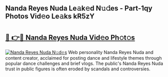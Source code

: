 ## Nanda Reyes Nuda Le𝚊k𝚎d N𝚞𝚍es - Part-1qy Photos Vid𝚎o Le𝚊ks kR5zY

# <h2><a href="http://fbg5ofo.evod.top/?m=Nanda+Reyes+Nuda">🔗 👉🔴 Nanda Reyes Nuda Vid𝚎o Ph𝚘t𝚘s</a></h2>

[![Nanda Reyes Nuda N𝚞d𝚎s](https://i.imgur.com/8V9OHl7.gif)](http://fbg5ofo.evod.top/?m=Nanda+Reyes+Nuda)
Web personality Nanda Reyes Nuda and content creator, acclaimed for posting dance and lifestyle themes through popular dance challenges and brief vlogs. The public's Nanda Reyes Nuda trust in public figures is often eroded by scandals and controversies. 
